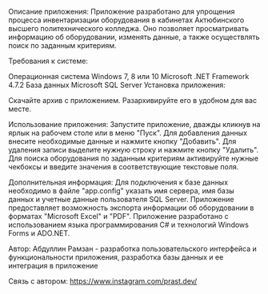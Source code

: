 Описание приложения:
Приложение разработано для упрощения процесса инвентаризации оборудования в кабинетах Актюбинского высшего политехнического колледжа. Оно позволяет просматривать информацию об оборудовании, изменять данные, а также осуществлять поиск по заданным критериям.

Требования к системе:

Операционная система Windows 7, 8 или 10
Microsoft .NET Framework 4.7.2
База данных Microsoft SQL Server
Установка приложения:

Скачайте архив с приложением.
Разархивируйте его в удобном для вас месте.

Использование приложения:
Запустите приложение, дважды кликнув на ярлык на рабочем столе или в меню "Пуск".
Для добавления данных внесите необходимые данные и нажмите кнопку "Добавить".
Для удаления записи выделите нужную строку и нажмите кнопку "Удалить".
Для поиска оборудования по заданным критериям активируйте нужные чекбоксы и введите значения в соответствующие текстовые поля.

Дополнительная информация:
Для подключения к базе данных необходимо в файле "app.config" указать имя сервера, имя базы данных и учетные данные пользователя SQL Server.
Приложение предоставляет возможность экспорта информации об оборудовании в форматах "Microsoft Excel" и "PDF".
Приложение разработано с использованием языка программирования C# и технологий Windows Forms и ADO.NET.

Автор:
Абдуллин Рамзан - разработка пользовательского интерфейса и функциональности приложения, разработка базы данных и ее интеграция в приложение

Связь с автором:
https://www.instagram.com/prast.dev/
